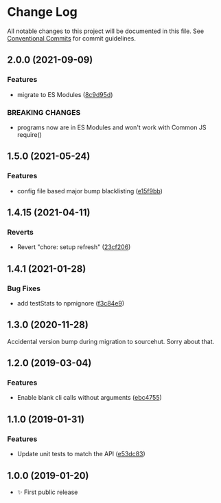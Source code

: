 # Change Log

All notable changes to this project will be documented in this file.
See [Conventional Commits](https://conventionalcommits.org) for commit guidelines.

## 2.0.0 (2021-09-09)

### Features

- migrate to ES Modules ([8c9d95d](https://github.com/codsen/codsen/commit/8c9d95d5dea0b769c2f070397141918a4893d575))

### BREAKING CHANGES

- programs now are in ES Modules and won't work with Common JS require()

## 1.5.0 (2021-05-24)

### Features

- config file based major bump blacklisting ([e15f9bb](https://github.com/codsen/codsen/commit/e15f9bba1c4fd5f847ac28b3f38fa6ee633f5dca))

## 1.4.15 (2021-04-11)

### Reverts

- Revert "chore: setup refresh" ([23cf206](https://github.com/codsen/codsen/commit/23cf206970a087ff0fa04e61f94d919f59ab3881))

## 1.4.1 (2021-01-28)

### Bug Fixes

- add testStats to npmignore ([f3c84e9](https://github.com/codsen/codsen/commit/f3c84e95afc5514214312f913692d85b2e12eb29))

## 1.3.0 (2020-11-28)

Accidental version bump during migration to sourcehut. Sorry about that.

## 1.2.0 (2019-03-04)

### Features

- Enable blank cli calls without arguments ([ebc4755](https://gitlab.com/codsen/codsen/commit/ebc4755))

## 1.1.0 (2019-01-31)

### Features

- Update unit tests to match the API ([e53dc83](https://gitlab.com/codsen/codsen/commit/e53dc83))

## 1.0.0 (2019-01-20)

- ✨ First public release

